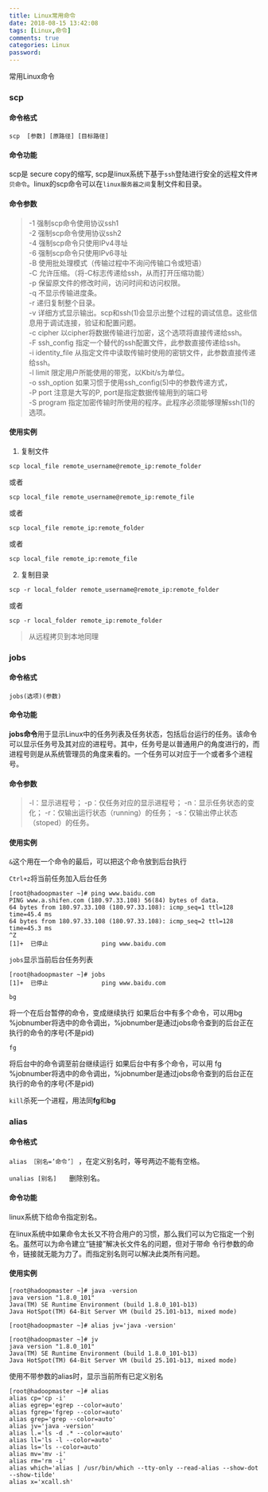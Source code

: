 ```yaml
---
title: Linux常用命令
date: 2018-08-15 13:42:08
tags: [Linux,命令]
comments: true
categories: Linux
password:
---
```


常用Linux命令

<!-- more-->

### scp

#### 命令格式

`scp  [参数] [原路径] [目标路径] `

#### 命令功能

scp是 secure copy的缩写, scp是linux系统下基于`ssh`登陆进行安全的远程文件`拷贝命令`。linux的scp命令可以在`linux服务器之间`复制文件和目录。 

#### 命令参数

> -1  强制scp命令使用协议ssh1  
-2  强制scp命令使用协议ssh2  
-4  强制scp命令只使用IPv4寻址  
-6  强制scp命令只使用IPv6寻址  
-B  使用批处理模式（传输过程中不询问传输口令或短语）  
-C  允许压缩。（将-C标志传递给ssh，从而打开压缩功能）  
-p 保留原文件的修改时间，访问时间和访问权限。  
-q  不显示传输进度条。  
-r  递归复制整个目录。  
-v 详细方式显示输出。scp和ssh(1)会显示出整个过程的调试信息。这些信息用于调试连接，验证和配置问题。   
-c cipher  以cipher将数据传输进行加密，这个选项将直接传递给ssh。   
-F ssh_config  指定一个替代的ssh配置文件，此参数直接传递给ssh。  
-i identity_file  从指定文件中读取传输时使用的密钥文件，此参数直接传递给ssh。    
-l limit  限定用户所能使用的带宽，以Kbit/s为单位。     
-o ssh_option  如果习惯于使用ssh_config(5)中的参数传递方式，   
-P port  注意是大写的P, port是指定数据传输用到的端口号   
-S program  指定加密传输时所使用的程序。此程序必须能够理解ssh(1)的选项。

#### 使用实例

1. 复制文件

`scp local_file remote_username@remote_ip:remote_folder`

或者

`scp local_file remote_username@remote_ip:remote_file`

或者

`scp local_file remote_ip:remote_folder`

或者

`scp local_file remote_ip:remote_file`

2. 复制目录

`scp -r local_folder remote_username@remote_ip:remote_folder`

或者  

`scp -r local_folder remote_ip:remote_folder`

> 从远程拷贝到本地同理

### jobs

#### 命令格式

`jobs(选项)(参数)`

#### 命令功能

**jobs命令**用于显示Linux中的任务列表及任务状态，包括后台运行的任务。该命令可以显示任务号及其对应的进程号。其中，任务号是以普通用户的角度进行的，而进程号则是从系统管理员的角度来看的。一个任务可以对应于一个或者多个进程号。 

#### 命令参数

> -l：显示进程号；
> -p：仅任务对应的显示进程号；
> -n：显示任务状态的变化；
> -r：仅输出运行状态（running）的任务；
> -s：仅输出停止状态（stoped）的任务。

#### 使用实例

`&`这个用在一个命令的最后，可以把这个命令放到后台执行

`Ctrl+z`将当前任务加入后台任务

```shell
[root@hadoopmaster ~]# ping www.baidu.com
PING www.a.shifen.com (180.97.33.108) 56(84) bytes of data.
64 bytes from 180.97.33.108 (180.97.33.108): icmp_seq=1 ttl=128 time=45.4 ms
64 bytes from 180.97.33.108 (180.97.33.108): icmp_seq=2 ttl=128 time=45.3 ms
^Z
[1]+  已停止               ping www.baidu.com
```

`jobs`显示当前后台任务列表

```shell
[root@hadoopmaster ~]# jobs
[1]+  已停止               ping www.baidu.com
```

`bg`

将一个在后台暂停的命令，变成继续执行 如果后台中有多个命令，可以用bg %jobnumber将选中的命令调出，%jobnumber是通过jobs命令查到的后台正在执行的命令的序号(不是pid)

`fg`

将后台中的命令调至前台继续运行 如果后台中有多个命令，可以用 fg %jobnumber将选中的命令调出，%jobnumber是通过jobs命令查到的后台正在执行的命令的序号(不是pid)

`kill`杀死一个进程，用法同**fg**和**bg**

### alias

#### 命令格式

`alias ［别名=’命令’］`  ，在定义别名时，等号两边不能有空格。

`unalias [别名]   `  删除别名。

#### 命令功能

linux系统下给命令指定别名。

在linux系统中如果命令太长又不符合用户的习惯，那么我们可以为它指定一个别名。虽然可以为命令建立“链接”解决长文件名的问题，但对于带命 令行参数的命令，链接就无能为力了。而指定别名则可以解决此类所有问题。

#### 使用实例

```shell
[root@hadoopmaster ~]# java -version
java version "1.8.0_101"
Java(TM) SE Runtime Environment (build 1.8.0_101-b13)
Java HotSpot(TM) 64-Bit Server VM (build 25.101-b13, mixed mode)

[root@hadoopmaster ~]# alias jv='java -version'

[root@hadoopmaster ~]# jv
java version "1.8.0_101"
Java(TM) SE Runtime Environment (build 1.8.0_101-b13)
Java HotSpot(TM) 64-Bit Server VM (build 25.101-b13, mixed mode)
```

使用不带参数的alias时，显示当前所有已定义别名

```shell
[root@hadoopmaster ~]# alias
alias cp='cp -i'
alias egrep='egrep --color=auto'
alias fgrep='fgrep --color=auto'
alias grep='grep --color=auto'
alias jv='java -version'
alias l.='ls -d .* --color=auto'
alias ll='ls -l --color=auto'
alias ls='ls --color=auto'
alias mv='mv -i'
alias rm='rm -i'
alias which='alias | /usr/bin/which --tty-only --read-alias --show-dot --show-tilde'
alias x='xcall.sh'
```



